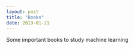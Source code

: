 ```yaml
---
layout: post
title: "Books"
date: 2019-01-21
---
```

 Some important books to study machine learning
